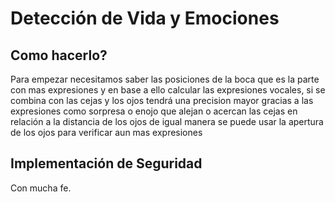 # Detección de Vida y Emociones

## Como hacerlo?

Para empezar necesitamos saber las posiciones de la boca que es la parte con mas expresiones y en base a ello calcular las expresiones vocales, si se combina con las cejas y los ojos tendrá una precision mayor gracias a las expresiones como sorpresa o enojo que alejan o acercan las cejas en relación a la distancia de los ojos de igual manera se puede usar la apertura de los ojos para verificar aun mas expresiones

## Implementación de Seguridad

Con mucha fe.
